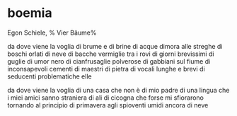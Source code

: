 # boemia

Egon Schiele, %
Vier Bäume%

da dove viene la voglia
di brume e di brine
di acque dimora alle streghe
di boschi orlati di neve
di bacche vermiglie tra i rovi
di giorni brevissimi
di guglie di umor nero
di cianfrusaglie polverose
di gabbiani sul fiume
di inconsapevoli cementi
di maestri di pietra
di vocali lunghe e brevi
di seducenti problematiche elle

da dove viene la voglia
di una casa che non è di mio padre
di una lingua che i miei amici sanno straniera
di ali di cicogna che forse mi sfiorarono
tornando al principio di primavera
agli spioventi umidi ancora di neve
